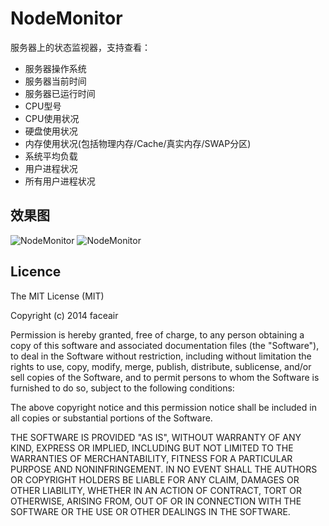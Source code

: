 # NodeMonitor

服务器上的状态监视器，支持查看：

* 服务器操作系统
* 服务器当前时间
* 服务器已运行时间
* CPU型号
* CPU使用状况
* 硬盘使用状况
* 内存使用状况(包括物理内存/Cache/真实内存/SWAP分区)
* 系统平均负载
* 用户进程状况
* 所有用户进程状况

## 效果图

![NodeMonitor](http://i1.tietuku.com/41c726392df5e614.jpg)
![NodeMonitor](http://i2.tietuku.com/331c5a1dde13bb74.png)

## Licence

The MIT License (MIT)

Copyright (c) 2014 faceair

Permission is hereby granted, free of charge, to any person obtaining a copy
of this software and associated documentation files (the "Software"), to deal
in the Software without restriction, including without limitation the rights
to use, copy, modify, merge, publish, distribute, sublicense, and/or sell
copies of the Software, and to permit persons to whom the Software is
furnished to do so, subject to the following conditions:

The above copyright notice and this permission notice shall be included in all
copies or substantial portions of the Software.

THE SOFTWARE IS PROVIDED "AS IS", WITHOUT WARRANTY OF ANY KIND, EXPRESS OR
IMPLIED, INCLUDING BUT NOT LIMITED TO THE WARRANTIES OF MERCHANTABILITY,
FITNESS FOR A PARTICULAR PURPOSE AND NONINFRINGEMENT. IN NO EVENT SHALL THE
AUTHORS OR COPYRIGHT HOLDERS BE LIABLE FOR ANY CLAIM, DAMAGES OR OTHER
LIABILITY, WHETHER IN AN ACTION OF CONTRACT, TORT OR OTHERWISE, ARISING FROM,
OUT OF OR IN CONNECTION WITH THE SOFTWARE OR THE USE OR OTHER DEALINGS IN THE
SOFTWARE.